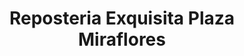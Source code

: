 ---
title: "Reposteria Exquisita Plaza Miraflores"
url: /tegucigalpa/reposteria-exquisita-plaza-miraflores/
shop: general
---
